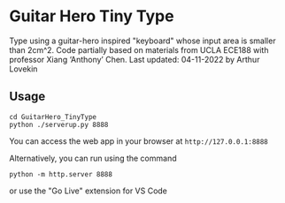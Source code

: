# Guitar Hero Tiny Type
Type using a guitar-hero inspired "keyboard" whose input area is smaller than 2cm^2.
Code partially based on materials from UCLA ECE188 with professor Xiang ‘Anthony’ Chen.
Last updated: 04-11-2022 by Arthur Lovekin

## Usage
```
cd GuitarHero_TinyType
python ./serverup.py 8888
```

You can access the web app in your browser at ```http://127.0.0.1:8888```

Alternatively, you can run using the command
```
python -m http.server 8888
```
or use the "Go Live" extension for VS Code
